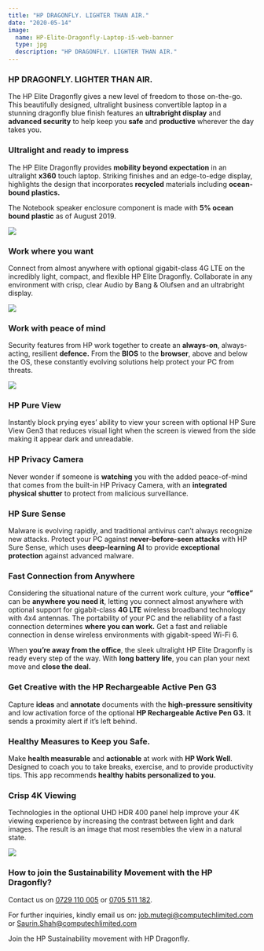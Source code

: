 ```yaml
---
title: "HP DRAGONFLY. LIGHTER THAN AIR."
date: "2020-05-14"
image:
  name: HP-Elite-Dragonfly-Laptop-i5-web-banner
  type: jpg
  description: "HP DRAGONFLY. LIGHTER THAN AIR."
---
```

 
### HP DRAGONFLY. LIGHTER THAN AIR.

The HP Elite Dragonfly gives a new level of freedom to those on-the-go. This beautifully designed, ultralight business convertible laptop in a stunning dragonfly blue finish features an __ultrabright display__ and __advanced security__ to help keep you __safe__ and __productive__ wherever the day takes you.

<span data-video="jQSmARn_6T4" class="video"></span>

### Ultralight and ready to impress

The HP Elite Dragonfly provides __mobility beyond expectation__ in an ultralight __x360__ touch laptop. Striking finishes and an edge-to-edge display, highlights the design that incorporates __recycled__ materials including __ocean-bound plastics.__

The Notebook speaker enclosure component is made with __5% ocean bound plastic__ as of August 2019.
 
![](/news/HP-Elite-Dragonfly-Laptop-i5-social-media-post.jpg)

### Work where you want

Connect from almost anywhere with optional gigabit-class 4G LTE on the incredibly light, compact, and flexible HP Elite Dragonfly. Collaborate in any environment with crisp, clear Audio by Bang & Olufsen and an ultrabright display.
 
![](/news/HP-Elite-Dragonfly-Laptop-i7-social-media-post.jpg)

### Work with peace of mind

Security features from HP work together to create an __always-on__, always-acting, resilient __defence.__ From the __BIOS__ to the __browser__, above and below the OS, these constantly evolving solutions help protect your PC from threats.

![](/news/HP-Elite-Dragonfly-Laptop-i5-16GB-mailer.jpg)
 
### HP Pure View

Instantly block prying eyes’ ability to view your screen with optional HP Sure View Gen3 that reduces visual light when the screen is viewed from the side making it appear dark and unreadable. 

### HP Privacy Camera

Never wonder if someone is __watching__ you with the added peace-of-mind that comes from the built-in HP Privacy Camera, with an __integrated physical shutter__ to protect from malicious surveillance.

### HP Sure Sense

Malware is evolving rapidly, and traditional antivirus can’t always recognize new attacks. Protect your PC against __never-before-seen attacks__ with HP Sure Sense, which uses __deep-learning AI__ to provide __exceptional protection__ against advanced malware.

### Fast Connection from Anywhere

Considering the situational nature of the current work culture, your __“office”__ can be __anywhere you need it__, letting you connect almost anywhere with optional support for gigabit-class __4G LTE__ wireless broadband technology with 4x4 antennas. The portability of your PC and the reliability of a fast connection determines __where you can work.__ Get a fast and reliable connection in dense wireless environments with gigabit-speed Wi-Fi 6.

When __you’re away from the office__, the sleek ultralight HP Elite Dragonfly is ready every step of the way. With __long battery life__, you can plan your next move and __close the deal.__

### Get Creative with the HP Rechargeable Active Pen G3

Capture __ideas__ and __annotate__ documents with the __high-pressure sensitivity__ and low activation force of the optional __HP Rechargeable Active Pen G3.__ It sends a proximity alert if it’s left behind.

### Healthy Measures to Keep you Safe.

Make __health measurable__ and __actionable__ at work with __HP Work Well__. Designed to coach you to take breaks, exercise, and to provide productivity tips. This app recommends __healthy habits personalized to you.__

### Crisp 4K Viewing

Technologies in the optional UHD HDR 400 panel help improve your 4K viewing experience by increasing the contrast between light and dark images. The result is an image that most resembles the view in a natural state.
 
![](/news/HP-Elite-Dragonfly-Laptop-i5-8GB-social-media-post.jpg)

### How to join the Sustainability Movement with the HP Dragonfly? 

Contact us on [0729 110 005](tel:+254729110005) or [0705 511 182](tel:+2540705511182).

For further inquiries, kindly email us on: [job.mutegi@computechlimited.com](mailto:job.mutegi@computechlimited.com) or [Saurin.Shah@computechlimited.com](mailto:Saurin.Shah@computechlimited.com)

Join the HP Sustainability movement with HP Dragonfly.
